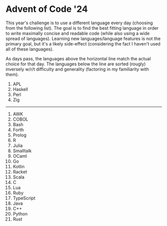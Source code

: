 # Advent of Code '24

This year's challenge is to use a different language every day (choosing from the following list).
The goal is to find the best fitting language in order to write maximally concise and readable code (while also using a wide spread of languages).
Learning new languages/language features is not the primary goal, but it's a likely side-effect (considering the fact I haven't used all of these languages).

As days pass, the languages above the horizontal line match the actual choice for that day.
The languages below the line are sorted (rougly) inversely w/r/t difficulty and generality (factoring in my familiarity with them).

1. APL
1. Haskell
1. Perl
1. Zig

---

1. AWK
1. COBOL
1. Bash
1. Forth
1. Prolog
1. R
1. Julia
1. Smalltalk
1. OCaml
1. Go
1. Kotlin
1. Racket
1. Scala
1. C
1. Lua
1. Ruby
1. TypeScript
1. Java
1. C++
1. Python
1. Rust
